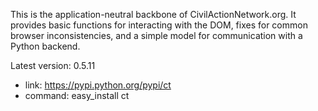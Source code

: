This is the application-neutral backbone of CivilActionNetwork.org. It provides basic functions for interacting with the DOM, fixes for common browser inconsistencies, and a simple model for communication with a Python backend.

Latest version: 0.5.11
 - link: https://pypi.python.org/pypi/ct
 - command: easy_install ct
